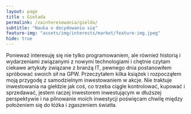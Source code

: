 ```yaml
--- 
layout: page 
title : Giełada 
permalink: /zainteresowania/gielda/
subtitle: "Nauka o decydowaniu się" 
feature-img: "assets/img/interests/market/feature-img.jpeg"
hide: true
---
```


Ponieważ interesuję się nie tylko programowaniem, ale również historią i wydarzeniami związanymi z nowymi technologiami i chętnie czytam ciekawe artykuły związane z branżą IT, pewnego dnia postanowiłem spróbować swoich sił na GPW. Przeczytałem kilka książek i rozpocząłem moją przygodę z samodzielnym inwestowaniem w akcje. Nie traktuje inwestowania na giełdzie jak coś, co trzeba ciągle kontrolować, kupować i sprzedawać, jestem raczej inwestorem inwestującym w dłuższej perspektywie i na pilnowanie moich inwestycji poświęcam chwilę między położeniem się do łóżka i zgaszeniem światła.